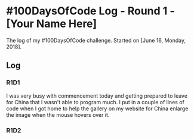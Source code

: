 # #100DaysOfCode Log - Round 1 - [Your Name Here]

The log of my #100DaysOfCode challenge. Started on [June 16, Monday, 2018].

## Log

### R1D1
I was very busy with commencement today and getting prepared to leave for China that I wasn't able to program much. I put in a couple of lines of code when I got home to help the gallery on my website for China enlarge the image when the mouse hovers over it.

### R1D2
